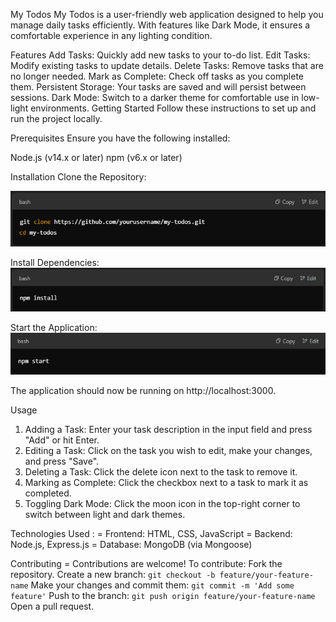 My Todos
My Todos is a user-friendly web application designed to help you manage daily tasks efficiently. With features like Dark Mode, it ensures a comfortable experience in any lighting condition.

Features
Add Tasks: Quickly add new tasks to your to-do list.
Edit Tasks: Modify existing tasks to update details.
Delete Tasks: Remove tasks that are no longer needed.
Mark as Complete: Check off tasks as you complete them.
Persistent Storage: Your tasks are saved and will persist between sessions.
Dark Mode: Switch to a darker theme for comfortable use in low-light environments.
Getting Started
Follow these instructions to set up and run the project locally.

Prerequisites
Ensure you have the following installed:

Node.js (v14.x or later)
npm (v6.x or later)

Installation
Clone the Repository:

![image](image.png)


Install Dependencies:
![image](image_2.png)


Start the Application:
![image](image_3.png)

The application should now be running on http://localhost:3000.

Usage
1. Adding a Task: Enter your task description in the input field and press "Add" or hit Enter.
2. Editing a Task: Click on the task you wish to edit, make your changes, and press "Save".
3. Deleting a Task: Click the delete icon next to the task to remove it.
4. Marking as Complete: Click the checkbox next to a task to mark it as completed.
5. Toggling Dark Mode: Click the moon icon in the top-right corner to switch between light and dark themes.


Technologies Used :
= Frontend: HTML, CSS, JavaScript
= Backend: Node.js, Express.js
= Database: MongoDB (via Mongoose)


Contributing
= Contributions are welcome! To contribute:
Fork the repository.
Create a new branch: `git checkout -b feature/your-feature-name`
Make your changes and commit them: `git commit -m 'Add some feature'`
Push to the branch: `git push origin feature/your-feature-name`
Open a pull request.